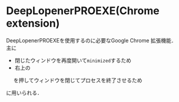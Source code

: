 # DeepLopenerPROEXE(Chrome extension)
DeepLopenerPROEXEを使用するのに必要なGoogle Chrome 拡張機能．  
主に
* 閉じたウィンドウを再度開いて`minimized`するため
* 右上の
<img src="https://github.com/T3aHat/DeepLopenerPROEXE/raw/main/assets/cancel.png" width="16px" height="16px">
を押してウィンドウを閉じてプロセスを終了させるため  

に用いられる．